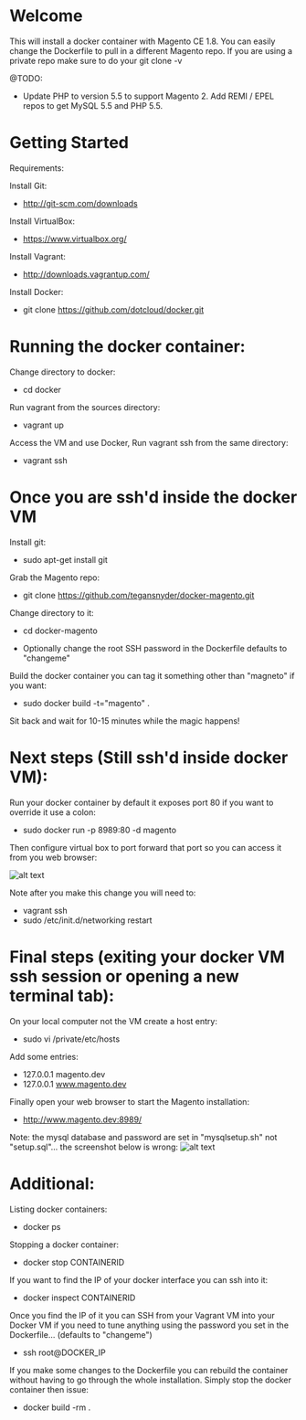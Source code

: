 Welcome
========================
This will install a docker container with Magento CE 1.8. You can easily change the Dockerfile to pull in a different Magento repo. If you are using a private repo make sure to do your git clone -v

@TODO: 
* Update PHP to version 5.5 to support Magento 2. Add REMI / EPEL repos to get MySQL 5.5 and PHP 5.5.

Getting Started
========================

Requirements:

Install Git:
* http://git-scm.com/downloads

Install VirtualBox:
* https://www.virtualbox.org/

Install Vagrant:
* http://downloads.vagrantup.com/

Install Docker:
* git clone https://github.com/dotcloud/docker.git


Running the docker container:
========================

Change directory to docker:

* cd docker

Run vagrant from the sources directory:

* vagrant up

Access the VM and use Docker, Run vagrant ssh from the same directory:

* vagrant ssh

Once you are ssh'd inside the docker VM
========================

Install git:

* sudo apt-get install git

Grab the Magento repo:

* git clone https://github.com/tegansnyder/docker-magento.git

Change directory to it:

* cd docker-magento

* Optionally change the root SSH password in the Dockerfile defaults to "changeme"

Build the docker container you can tag it something other than "magneto" if you want:

* sudo docker build -t="magento" .

Sit back and wait for 10-15 minutes while the magic happens!

Next steps (Still ssh'd inside docker VM):
========================

Run your docker container by default it exposes port 80 if you want to override it use a colon:

* sudo docker run -p 8989:80 -d magento

Then configure virtual box to port forward that port so you can access it from you web browser:

![alt text](https://raw.github.com/tegansnyder/docker-magento/master/vm-settings.png "Virtual Box Settings")

Note after you make this change you will need to:
* vagrant ssh
* sudo /etc/init.d/networking restart

Final steps (exiting your docker VM ssh session or opening a new terminal tab):
========================

On your local computer not the VM create a host entry:
* sudo vi /private/etc/hosts

Add some entries:
* 127.0.0.1 magento.dev
* 127.0.0.1 www.magento.dev

Finally open your web browser to start the Magento installation:
* http://www.magento.dev:8989/

Note: the mysql database and password are set in "mysqlsetup.sh" not "setup.sql"... the screenshot below is wrong:
![alt text](https://raw.github.com/tegansnyder/docker-magento/master/magento-setup.png "Magento Setup")

Additional:
========================

Listing docker containers:
* docker ps

Stopping a docker container:
* docker stop CONTAINERID

If you want to find the IP of your docker interface you can ssh into it:
* docker inspect CONTAINERID

Once you find the IP of it you can SSH from your Vagrant VM into your Docker VM if you need to tune anything using the password you set in the Dockerfile... (defaults to "changeme")
* ssh root@DOCKER_IP

If you make some changes to the Dockerfile you can rebuild the container without having to go through the whole installation. Simply stop the docker container then issue:
* docker build -rm .
